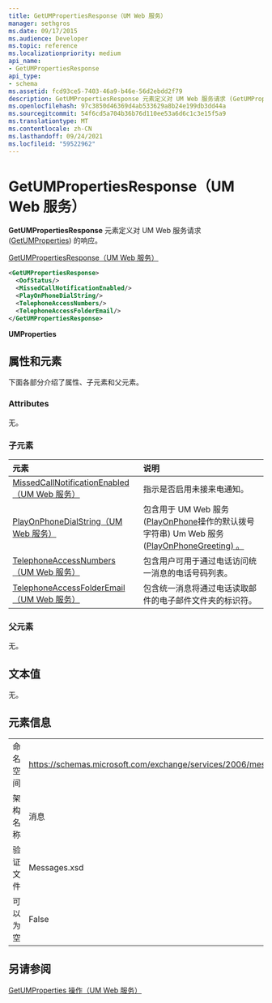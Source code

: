 ```yaml
---
title: GetUMPropertiesResponse（UM Web 服务）
manager: sethgros
ms.date: 09/17/2015
ms.audience: Developer
ms.topic: reference
ms.localizationpriority: medium
api_name:
- GetUMPropertiesResponse
api_type:
- schema
ms.assetid: fcd93ce5-7403-46a9-b46e-56d2ebdd2f79
description: GetUMPropertiesResponse 元素定义对 UM Web 服务请求 (GetUMProperties) 的响应。
ms.openlocfilehash: 97c3850d46369d4ab533629a8b24e199db3dd44a
ms.sourcegitcommit: 54f6cd5a704b36b76d110ee53a6d6c1c3e15f5a9
ms.translationtype: MT
ms.contentlocale: zh-CN
ms.lasthandoff: 09/24/2021
ms.locfileid: "59522962"
---
```

# <a name="getumpropertiesresponse-um-web-service"></a>GetUMPropertiesResponse（UM Web 服务）

**GetUMPropertiesResponse** 元素定义对 UM Web 服务请求 ([GetUMProperties](getumproperties-operation-um-web-service.md)) 的响应。 
  
[GetUMPropertiesResponse（UM Web 服务）](getumpropertiesresponse-um-web-service.md)
  
```xml
<GetUMPropertiesResponse>
  <OofStatus/>
  <MissedCallNotificationEnabled/>
  <PlayOnPhoneDialString/>
  <TelephoneAccessNumbers/>
  <TelephoneAccessFolderEmail/>
</GetUMPropertiesResponse>
```

 **UMProperties**
## <a name="attributes-and-elements"></a>属性和元素

下面各部分介绍了属性、子元素和父元素。
  
### <a name="attributes"></a>Attributes

无。
  
### <a name="child-elements"></a>子元素

|**元素**|**说明**|
|:-----|:-----|
|[MissedCallNotificationEnabled（UM Web 服务）](missedcallnotificationenabled-um-web-service.md) <br/> |指示是否启用未接来电通知。  <br/> |
|[PlayOnPhoneDialString（UM Web 服务）](playonphonedialstring-um-web-service.md) <br/> |包含用于 UM Web 服务 ([PlayOnPhone](playonphone-operation-um-web-service.md)操作的默认拨号字符串) Um Web 服务 ([PlayOnPhoneGreeting) 。 ](playonphonegreeting-operation-um-web-service.md)  <br/> |
|[TelephoneAccessNumbers（UM Web 服务）](telephoneaccessnumbers-um-web-service.md) <br/> |包含用户可用于通过电话访问统一消息的电话号码列表。  <br/> |
|[TelephoneAccessFolderEmail（UM Web 服务）](telephoneaccessfolderemail-um-web-service.md) <br/> |包含统一消息将通过电话读取邮件的电子邮件文件夹的标识符。  <br/> |
   
### <a name="parent-elements"></a>父元素

无。
  
## <a name="text-value"></a>文本值

无。
  
## <a name="element-information"></a>元素信息

|||
|:-----|:-----|
|命名空间  <br/> |https://schemas.microsoft.com/exchange/services/2006/messages  <br/> |
|架构名称  <br/> |消息  <br/> |
|验证文件  <br/> |Messages.xsd  <br/> |
|可以为空  <br/> |False  <br/> |
   
## <a name="see-also"></a>另请参阅



[GetUMProperties 操作（UM Web 服务）](getumproperties-operation-um-web-service.md)

